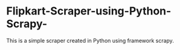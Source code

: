 # Flipkart-Scraper-using-Python-Scrapy-
This is a simple scraper created in Python using framework scrapy. 
